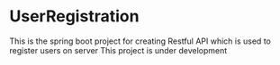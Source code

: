 # UserRegistration
This is the spring boot project for creating Restful API which is used to register users on server
This project is under development 
